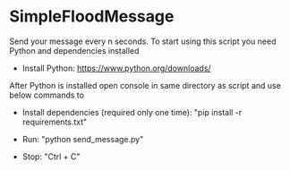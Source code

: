# SimpleFloodMessage

Send your message every n seconds. To start using this script you need Python and dependencies installed

- Install Python: https://www.python.org/downloads/

After Python is installed open console in same directory as script and use below commands to

- Install dependencies (required only one time): "pip install -r requirements.txt"

- Run: "python send_message.py"

- Stop: "Ctrl + C"
